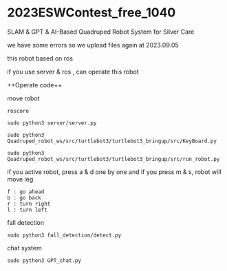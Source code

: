 # 2023ESWContest_free_1040
SLAM &amp; GPT &amp; AI-Based Quadruped Robot System for Silver Care

we have some errors so we upload files again at 2023.09.05


this robot based on ros

if you use server & ros , can operate this robot

++Operate code++

move robot

    roscore

    sudo python3 server/server.py

    sudo python3 Quadruped_robot_ws/src/turtlebot3/turtlebot3_bringup/src/KeyBoard.py

    sudo python3 Quadruped_robot_ws/src/turtlebot3/turtlebot3_bringup/src/run_robot.py
    
    
if you active robot, press a & d one by one and if you press m & s, robot will move leg

    f : go ahead
    b : go back
    r : turn right
    l : turn left
    
    
fall detection

    sudo python3 fall_detection/detect.py
    
    
chat system

    sudo python3 GPT_chat.py
